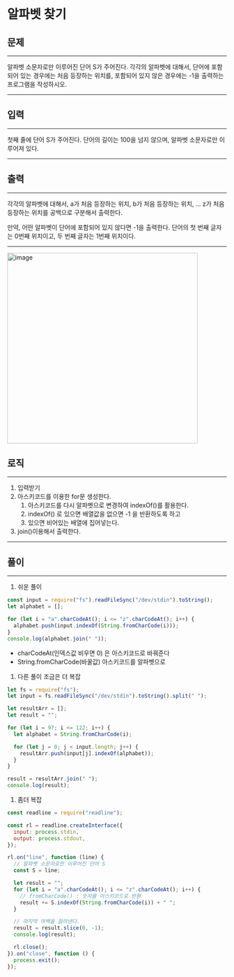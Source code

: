 # 알파벳 찾기

## 문제

---

알파벳 소문자로만 이루어진 단어 S가 주어진다. 각각의 알파벳에 대해서, 단어에 포함되어 있는 경우에는 처음 등장하는 위치를, 포함되어 있지 않은 경우에는 -1을 출력하는 프로그램을 작성하시오.

---

## 입력

---

첫째 줄에 단어 S가 주어진다. 단어의 길이는 100을 넘지 않으며, 알파벳 소문자로만 이루어져 있다.

---

## 출력

---

각각의 알파벳에 대해서, a가 처음 등장하는 위치, b가 처음 등장하는 위치, ... z가 처음 등장하는 위치를 공백으로 구분해서 출력한다.

만약, 어떤 알파벳이 단어에 포함되어 있지 않다면 -1을 출력한다. 단어의 첫 번째 글자는 0번째 위치이고, 두 번째 글자는 1번째 위치이다.

---

<img width="437" alt="image" src="https://user-images.githubusercontent.com/82592845/175561371-6dd3f9d1-a0e9-4c05-b283-2ff7561abeba.png">

## 로직

---

1. 입력받기
2. 아스키코드를 이용한 for문 생성한다.
   1. 아스키코드를 다시 알파벳으로 변경하여 indexOf()를 활용한다.
   2. indexOf() 로 있으면 배열값을 없으면 -1 을 반환하도록 하고
   3. 있으면 비어있는 배열에 집어넣는다.
3. join()이용해서 출력한다.

---

## 풀이

---

1. 쉬운 풀이

```jsx
const input = require("fs").readFileSync("/dev/stdin").toString();
let alphabet = [];

for (let i = "a".charCodeAt(); i <= "z".charCodeAt(); i++) {
  alphabet.push(input.indexOf(String.fromCharCode(i)));
}
console.log(alphabet.join(" "));
```

- charCodeAt(인덱스값 비우면 0) 은 아스키코드로 바꿔준다
- String.fromCharCode(바꿀값) 아스키코드를 알파벳으로

1. 다른 풀이 조금은 더 복잡

```jsx
let fs = require("fs");
let input = fs.readFileSync("/dev/stdin").toString().split(" ");

let resultArr = [];
let result = "";

for (let i = 97; i <= 122; i++) {
  let alphabet = String.fromCharCode(i);

  for (let j = 0; j < input.length; j++) {
    resultArr.push(input[j].indexOf(alphabet));
  }
}

result = resultArr.join(" ");
console.log(result);
```

1. 좀더 복잡

```jsx
const readline = require("readline");

const rl = readline.createInterface({
  input: process.stdin,
  output: process.stdout,
});

rl.on("line", function (line) {
  // 알파벳 소문자로만 이루어진 단어 S
  const S = line;

  let result = "";
  for (let i = "a".charCodeAt(); i <= "z".charCodeAt(); i++) {
    // fromCharCode() : 숫자를 아스키코드로 반환
    result += S.indexOf(String.fromCharCode(i)) + " ";
  }

  // 마지막 여백을 잘라낸다.
  result = result.slice(0, -1);
  console.log(result);

  rl.close();
}).on("close", function () {
  process.exit();
});
```
